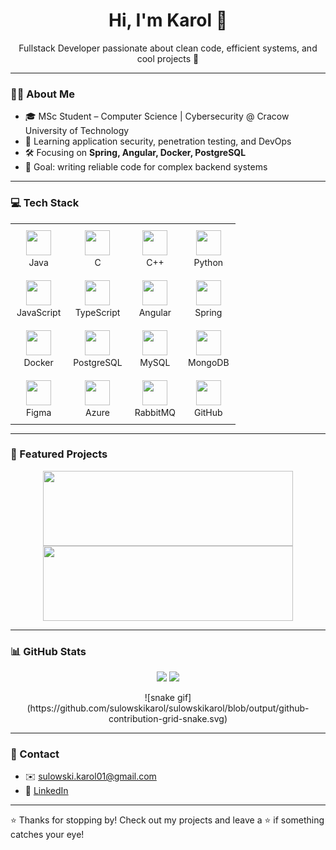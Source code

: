 <h1 align="center">Hi, I'm Karol 👋</h1>
<p align="center">
  Fullstack Developer passionate about clean code, efficient systems, and cool projects 🚀
</p>

---

### 👨‍💼 About Me

- 🎓 MSc Student – Computer Science | Cybersecurity @ Cracow University of Technology
- 🧪 Learning application security, penetration testing, and DevOps
- 🛠️ Focusing on **Spring, Angular, Docker, PostgreSQL**
- 🎯 Goal: writing reliable code for complex backend systems

---

### 💻 Tech Stack

<div align="center">

<table>
  <tr>
    <td align="center" style="padding: 10px">
      <img src="https://cdn.jsdelivr.net/gh/devicons/devicon/icons/java/java-original.svg" width="40" height="40"/><br/>Java
    </td>
    <td align="center" style="padding: 10px">
      <img src="https://cdn.jsdelivr.net/gh/devicons/devicon/icons/c/c-original.svg" width="40" height="40"/><br/>C
    </td>
    <td align="center" style="padding: 10px">
      <img src="https://cdn.jsdelivr.net/gh/devicons/devicon/icons/cplusplus/cplusplus-original.svg" width="40" height="40"/><br/>C++
    </td>
    <td align="center" style="padding: 10px">
      <img src="https://cdn.jsdelivr.net/gh/devicons/devicon/icons/python/python-original.svg" width="40" height="40"/><br/>Python
    </td>
  </tr>
  <tr>
    <td align="center" style="padding: 10px">
      <img src="https://cdn.jsdelivr.net/gh/devicons/devicon/icons/javascript/javascript-original.svg" width="40" height="40"/><br/>JavaScript
    </td>
    <td align="center" style="padding: 10px">
      <img src="https://cdn.jsdelivr.net/gh/devicons/devicon/icons/typescript/typescript-original.svg" width="40" height="40"/><br/>TypeScript
    </td>
    <td align="center" style="padding: 10px">
      <img src="https://cdn.jsdelivr.net/gh/devicons/devicon/icons/angular/angular-original.svg" width="40" height="40"/><br/>Angular
    </td>
    <td align="center" style="padding: 10px">
      <img src="https://cdn.jsdelivr.net/gh/devicons/devicon/icons/spring/spring-original.svg" width="40" height="40"/><br/>Spring
    </td>
  </tr>
  <tr>
    <td align="center" style="padding: 10px">
      <img src="https://cdn.jsdelivr.net/gh/devicons/devicon/icons/docker/docker-original.svg" width="40" height="40"/><br/>Docker
    </td>
    <td align="center" style="padding: 10px">
      <img src="https://cdn.jsdelivr.net/gh/devicons/devicon/icons/postgresql/postgresql-original.svg" width="40" height="40"/><br/>PostgreSQL
    </td>
    <td align="center" style="padding: 10px">
      <img src="https://cdn.jsdelivr.net/gh/devicons/devicon/icons/mysql/mysql-original.svg" width="40" height="40"/><br/>MySQL
    </td>
    <td align="center" style="padding: 10px">
      <img src="https://cdn.jsdelivr.net/gh/devicons/devicon/icons/mongodb/mongodb-original.svg" width="40" height="40"/><br/>MongoDB
    </td>
  </tr>
  <tr>
    <td align="center" style="padding: 10px">
      <img src="https://cdn.jsdelivr.net/gh/devicons/devicon/icons/figma/figma-original.svg" width="40" height="40"/><br/>Figma
    </td>
    <td align="center" style="padding: 10px">
      <img src="https://cdn.jsdelivr.net/gh/devicons/devicon/icons/azure/azure-original.svg" width="40" height="40"/><br/>Azure
    </td>
    <td align="center" style="padding: 10px">
      <img src="https://cdn.jsdelivr.net/gh/devicons/devicon/icons/rabbitmq/rabbitmq-original.svg" width="40" height="40"/><br/>RabbitMQ
    </td>
    <td align="center" style="padding: 10px">
      <img src="https://cdn.jsdelivr.net/gh/devicons/devicon/icons/github/github-original.svg" width="40" height="40"/><br/>GitHub
    </td>
  </tr>
</table>

</div>

---

### 🌟 Featured Projects

<p align="center">
  <a href="https://github.com/sulowskikarol/FlashWords">
    <img align="center" src="https://github-readme-stats.vercel.app/api/pin/?username=sulowskikarol&repo=FlashWords&theme=radical" height=120 width=400 />
  </a>
  <a href="https://github.com/sulowskikarol/SpaceGame">
    <img align="center" src="https://github-readme-stats.vercel.app/api/pin/?username=sulowskikarol&repo=SpaceGame&theme=radical" height=120 width=400 />
  </a>
</p>

---

### 📊 GitHub Stats

<p align="center">
  <img src="https://github-readme-stats.vercel.app/api/top-langs/?username=sulowskikarol&layout=compact&theme=radical" height=200 />
  <img src="https://github-readme-streak-stats.herokuapp.com/?user=sulowskikarol&theme=radical" height=200 />
</p>

<p align="center">
  ![snake gif](https://github.com/sulowskikarol/sulowskikarol/blob/output/github-contribution-grid-snake.svg)
</p>

---

### 📩 Contact

- ✉️ [sulowski.karol01@gmail.com](mailto:sulowski.karol01@gmail.com)
- 💼 [LinkedIn](https://www.linkedin.com/in/sulowskikarol/)

---

⭐ Thanks for stopping by! Check out my projects and leave a ⭐ if something catches your eye!



